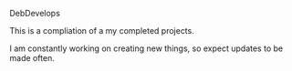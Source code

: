 DebDevelops

This is a compliation of a my completed projects. 

I am constantly working on creating new things, so expect updates to be made often.